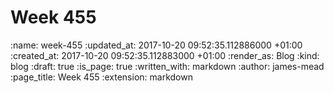 Week 455
========

<!-- add content here -->

:name: week-455
:updated_at: 2017-10-20 09:52:35.112886000 +01:00
:created_at: 2017-10-20 09:52:35.112883000 +01:00
:render_as: Blog
:kind: blog
:draft: true
:is_page: true
:written_with: markdown
:author: james-mead
:page_title: Week 455
:extension: markdown
